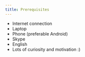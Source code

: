 ```yaml
---
title: Prerequisites
---
```


* Internet connection
* Laptop
* Phone (preferable Android)
* Skype
* English
* Lots of curiosity and motivation :)
